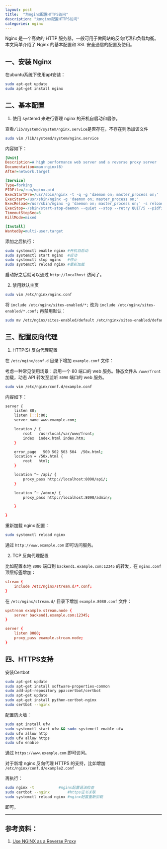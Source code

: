 ```yaml
---
layout: post
title:  "为nginx配置HTTPS访问"
description: "为nginx配置HTTPS访问"
categories: nginx
---
```


Nginx 是一个高效的 HTTP 服务器，一般可用于做网站的反向代理和负载均衡。本文简单介绍了 Nginx 的基本配置和 SSL 安全通信的配置及使用。


## 一、安装 Nginx

在ubuntu系统下使用apt安装：

```sh
sudo apt-get update
sudo apt-get install nginx
```

## 二、基本配置

1. 使用 systemd 来进行管理 nginx 的开机自启动和启停。

查看`/lib/systemd/system/nginx.service`是否存在，不存在则添加该文件

```sh
sudo vim /lib/systemd/system/nginx.service
```

内容如下：

```ini
[Unit]
Description=A high performance web server and a reverse proxy server
Documentation=man:nginx(8)
After=network.target

[Service]
Type=forking
PIDFile=/run/nginx.pid
ExecStartPre=/usr/sbin/nginx -t -q -g 'daemon on; master_process on;'
ExecStart=/usr/sbin/nginx -g 'daemon on; master_process on;'
ExecReload=/usr/sbin/nginx -g 'daemon on; master_process on;' -s reload
ExecStop=-/sbin/start-stop-daemon --quiet --stop --retry QUIT/5 --pidfile /run/nginx.pid
TimeoutStopSec=5
KillMode=mixed

[Install]
WantedBy=multi-user.target
```

添加之后执行：

```sh
sudo systemctl enable nginx	#开机自启动
sudo systemctl start nginx	#启动
sudo systemctl stop nginx	#停止
sudo systemctl reload nginx	#重新加载
```

启动好之后就可以通过 `http://localhost` 访问了。

2. 禁用默认主页

```sh
sudo vim /etc/nginx/nginx.conf
```

将 `include /etc/nginx/sites-enabled/*;` 改为 `include /etc/nginx/sites-enabled/*.conf;`  再禁用默认：

```sh
sudo mv /etc/nginx/sites-enabled/default /etc/nginx/sites-enabled/default.disable
```


## 三、配置反向代理

1) HTTP(S) 反向代理配置

在 `/etc/nginx/conf.d` 目录下增加 `example.conf` 文件：

考虑一种常见使用场景：启用一个 80 端口的 web 服务。静态文件从 `/www/front` 加载，动态 API 转发至监听 `8090` 端口的 web 服务。

```sh
sudo vim /etc/nginx/conf.d/example.conf
```

内容如下：

```sh
server {
    listen 80;
    listen [::]:80;
    server_name www.example.com;

    location / {
        root   /usr/local/var/www/front;
        index  index.html index.htm;
    }

    error_page   500 502 503 504  /50x.html;
    location = /50x.html {
        root   html;
    }

    location ^~ /api/ {
        proxy_pass http://localhost:8090/api/;
    }

    location ^~ /admin/ {
        proxy_pass http://localhost:8090/admin/;

    }

}

```

重新加载 nginx 配置：

```sh
sudo systemctl reload nginx
```

通过 `http://www.example.com` 即可访问服务。

2) TCP 反向代理配置

比如配置本地 `8080` 端口到 `backend1.example.com:12345` 的转发，在 `nginx.conf` 顶层标签增加：

```conf
stream {
    include /etc/nginx/stream.d/*.conf;
}
```

在 `/etc/nginx/stream.d/` 目录下增加 `example.8080.conf` 文件：

```conf
upstream example.stream.node {
    server backend1.example.com:12345;
}

server {
    listen 8080;
    proxy_pass example.stream.node;
}
```


## 四、HTTPS支持

安装Certbot

```sh
sudo apt-get update
sudo apt-get install software-properties-common
sudo add-apt-repository ppa:certbot/certbot
sudo apt-get update
sudo apt-get install python-certbot-nginx
sudo certbot --nginx
```

配置防火墙：

```sh
sudo apt install ufw
sudo systemctl start ufw && sudo systemctl enable ufw
sudo ufw allow http
sudo ufw allow https
sudo ufw enable
```

通过 `https://www.example.com` 即可访问。

对于新增 nginx 反向代理 HTTPS 的支持，比如增加 `/etc/nginx/conf.d/example2.conf`

再执行：

```sh
sudo nginx -t 			#nginx配置语法检查
sudo certbot --nginx		#https证书关联
sudo systemctl reload nginx	#nginx配置重新加载
```

即可。



---

## 参考资料：

1. [Use NGINX as a Reverse Proxy](https://www.linode.com/docs/web-servers/nginx/use-nginx-reverse-proxy/) 

